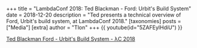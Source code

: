 +++
title = "LambdaConf 2018: Ted Blackman - Ford: Urbit's Build System"
date = 2018-12-20
description = "Ted presents a technical overview of Ford, Urbit's build system, at LambdaConf 2018."
[taxonomies]
posts = ["Media"]
[extra]
author = "Tlon"
+++
{{ youtube(id="5ZAFEylHdiU") }} 

[Ted Blackman Ford - Urbit's Build System - λC 2018](https://www.youtube.com/watch?v=5ZAFEylHdiU)
